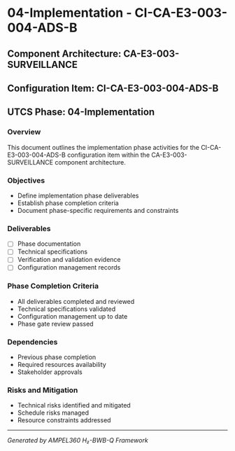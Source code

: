 # 04-Implementation - CI-CA-E3-003-004-ADS-B

## Component Architecture: CA-E3-003-SURVEILLANCE
## Configuration Item: CI-CA-E3-003-004-ADS-B
## UTCS Phase: 04-Implementation

### Overview
This document outlines the implementation phase activities for the CI-CA-E3-003-004-ADS-B configuration item within the CA-E3-003-SURVEILLANCE component architecture.

### Objectives
- Define implementation phase deliverables
- Establish phase completion criteria
- Document phase-specific requirements and constraints

### Deliverables
- [ ] Phase documentation
- [ ] Technical specifications
- [ ] Verification and validation evidence
- [ ] Configuration management records

### Phase Completion Criteria
- All deliverables completed and reviewed
- Technical specifications validated
- Configuration management up to date
- Phase gate review passed

### Dependencies
- Previous phase completion
- Required resources availability
- Stakeholder approvals

### Risks and Mitigation
- Technical risks identified and mitigated
- Schedule risks managed
- Resource constraints addressed

---
*Generated by AMPEL360 H₂-BWB-Q Framework*
